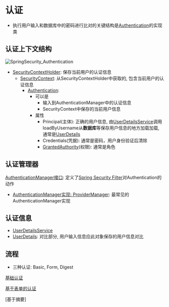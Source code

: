 # 认证

- 执行用户输入和数据库中的密码进行比对的关键结构是[Authentication](springsecurity-authentication-interface.md)的实现类

## 认证上下文结构

![SpringSecurity_Authentication](securitycontextholder.png)

- [SecurityContextHolder](springsecurity-securitycontextholder.md): 保存当前用户的认证信息
  - [SecurityContext](springsecurity-securitycontext-interface.md): 从SecurityContextHolder中获取的, 包含当前用户的认证信息
    - [Authentication](springsecurity-authentication-interface.md): 
      - 可以是
        - 输入到AuthenticationManager中的认证信息
        - SecurityContext中保存的当前用户信息
      - 属性
        - Principal(主体): 正确的用户信息, 由[UserDetailsService](springsecurity-userdetailsservice-interface.md)调用loadByUsername从**数据库**等保存用户信息的地方加载加载, 通常是[UserDetails](springsecurity-userdetails.md)
        - Credentials(凭据): 通常是密码，用户身份验证后清除
        - [GrantedAuthority](springsecurity-grandauthority-interface.md)(权限): 通常是角色


## 认证管理器

[AuthenticationManager接口](springsecurity-authenticationmanager-interface.md): 定义了[Spring Security Filter](springsecurity-common-architecture.md)对Authentication的动作

- [AuthenticationManager实现: ProviderManager](springsecurity-providermanager.md): 最常见的AuthenticationManager实现

## 认证信息

- [UserDetailsService](springsecurity-userdetailsservice-interface.md)
- [UserDetails](springsecurity-userdetails.md): 对比部分, 用户输入信息应此对象保存的用户信息对比

## 流程

- 三种认证: Basic, Form, Digest

[基础认证](springsecurity-basic-authentication.md)

[基于表单的认证](springsecurity-form-authentication.md)

[基于摘要]